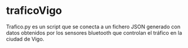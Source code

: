# traficoVigo

Trafico.py es un script que se conecta a un fichero JSON generado con datos obtenidos por los sensores bluetooth que controlan el tráfico en la ciudad de Vigo.
